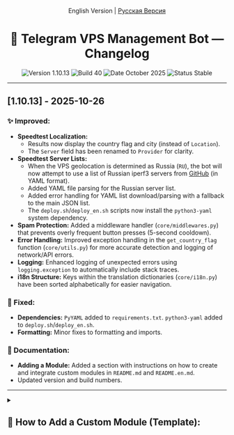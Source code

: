 <p align="center">
  English Version | <a href="CHANGELOG.md">Русская Версия</a>
</p>
<h1 align="center">📝 Telegram VPS Management Bot — Changelog</h1>
<p align="center">
  <img src="https://img.shields.io/badge/version-v1.10.13-blue?style=flat-square" alt="Version 1.10.13"/>
  <img src="https://img.shields.io/badge/build-40-purple?style=flat-square" alt="Build 40"/>
  <img src="https://img.shields.io/badge/date-October%202025-green?style=flat-square" alt="Date October 2025"/>
  <img src="https://img.shields.io/badge/status-stable-success?style=flat-square" alt="Status Stable"/>
</p>

---

## [1.10.13] - 2025-10-26

### ✨ Improved:

* **Speedtest Localization:**
    * Results now display the country flag and city (instead of `Location`).
    * The `Server` field has been renamed to `Provider` for clarity.
* **Speedtest Server Lists:**
    * When the VPS geolocation is determined as Russia (`RU`), the bot will now attempt to use a list of Russian iperf3 servers from [GitHub](https://github.com/itdoginfo/russian-iperf3-servers) (in YAML format).
    * Added YAML file parsing for the Russian server list.
    * Added error handling for YAML list download/parsing with a fallback to the main JSON list.
    * The `deploy.sh`/`deploy_en.sh` scripts now install the `python3-yaml` system dependency.
* **Spam Protection:** Added a middleware handler (`core/middlewares.py`) that prevents overly frequent button presses (5-second cooldown).
* **Error Handling:** Improved exception handling in the `get_country_flag` function (`core/utils.py`) for more accurate detection and logging of network/API errors.
* **Logging:** Enhanced logging of unexpected errors using `logging.exception` to automatically include stack traces.
* **i18n Structure:** Keys within the translation dictionaries (`core/i18n.py`) have been sorted alphabetically for easier navigation.

### 🔧 Fixed:

* **Dependencies:** `PyYAML` added to `requirements.txt`. `python3-yaml` added to `deploy.sh`/`deploy_en.sh`.
* **Formatting:** Minor fixes to formatting and imports.

### 📝 Documentation:

* **Adding a Module:** Added a section with instructions on how to create and integrate custom modules in `README.md` and `README.en.md`.
* Updated version and build numbers.

---
<details>
<summary><h2>🧩 How to Add a Custom Module (Template):</h2></summary>

1.  **Create file:** `modules/my_module.py`
2.  **Write code:**
```
    # /opt/tg-bot/modules/my_module.py
    from aiogram import Dispatcher, types
    from aiogram.types import KeyboardButton
    from core.i18n import _, I18nFilter, get_user_lang
    from core import config
    from core.auth import is_allowed
    from core.messaging import delete_previous_message

    # 1. Unique key for the button in i18n
    BUTTON_KEY = "btn_my_command"

    # 2. Function to get the button
    def get_button() -> KeyboardButton:
        return KeyboardButton(text=_(BUTTON_KEY, config.DEFAULT_LANGUAGE))

    # 3. Function to register handlers
    def register_handlers(dp: Dispatcher):
        # Register handler for the button text (language aware)
        dp.message(I18nFilter(BUTTON_KEY))(my_command_handler)
        # Add other handlers (callback, state...) if needed

    # 4. Main command handler
    async def my_command_handler(message: types.Message):
        user_id = message.from_user.id
        chat_id = message.chat.id
        lang = get_user_lang(user_id)
        command_name_for_auth = "my_command" # Name for permission check

        # Check permissions
        if not is_allowed(user_id, command_name_for_auth):
            # await send_access_denied_message(message.bot, user_id, chat_id, command_name_for_auth)
            await message.reply(_("access_denied_generic", lang)) # Simple message
            return

        # Delete previous message from this command (if any)
        await delete_previous_message(user_id, command_name_for_auth, chat_id, message.bot)

        # --- Your logic here ---
        response_text = _("my_module_response", lang, data="some data")
        # ---

        # Send the response
        sent_message = await message.answer(response_text)
        # Optional: save message ID for future deletion
        # core.shared_state.LAST_MESSAGE_IDS.setdefault(user_id, {})[command_name_for_auth] = sent_message.message_id

    # Optional: background tasks
    # def start_background_tasks(bot: Bot) -> list[asyncio.Task]:
    #     task = asyncio.create_task(my_background_job(bot))
    #     return [task]
    # async def my_background_job(bot: Bot):
    #     while True: ... await asyncio.sleep(interval)
```
3.  **Add translations:** In `core/i18n.py`, add `"btn_my_command": "My Command"` to `'en'` and `"btn_my_command": "Моя Команда"` to `'ru'`, as well as `"my_module_response": "Result: {data}"`, etc. Remember to run `sort_strings()` in `i18n.py` or sort manually.
4.  **Register module:** In `bot.py`, add `from modules import my_module` and `register_module(my_module)`.
5.  **Restart bot:** `sudo systemctl restart tg-bot`.

---

<p align="center">
  <i>Version 1.10.13 (Build 40) — Speedtest improvements (YAML, RU servers, localization), spam protection, code cleanup, and documentation updates.</i>
</p>

---

## [1.10.12] - 2025-10-22

### What's new?

#### 🚀 Added:

* **Multilingual Support (i18n):**
    * Added full support for **Russian and English languages** for all bot messages, buttons, menus, errors, and notifications.
    * Introduced a new `core/i18n.py` module to manage translations, including the `STRINGS` dictionary, functions for loading/saving settings (`load_user_settings`, `save_user_settings`), determining (`get_user_lang`) and setting (`set_user_lang`) user language, and the main translation function `get_text` (alias `_`).
    * Users can now select their language via the new "🇷🇺 Язык" / "🇬🇧 Language" button in the main menu, with settings saved in `config/user_settings.json`.
    * Added `I18nFilter` for Aiogram, allowing handlers to react to text commands regardless of language.
    * Added an inline keyboard for language selection (`get_language_keyboard`).
* **Documentation:** Added English versions `README.en.md` and `CHANGELOG.en.md` with switching links.
* **Deployment Script:** Added an English version of the deployment script `deploy_en.sh`.
* **Dependencies:** `iperf3` is now added as a dependency installed via `deploy.sh` / `deploy_en.sh`.

#### ✨ Improved:

* **Code Structure:** All user-facing strings have been externalized from module and core code into `core/i18n.py`.
* **`speedtest` Module:**
    * Completely rewritten to use `iperf3` instead of `speedtest-cli`.
    * Implemented finding the closest `iperf3` server by ping, prioritizing based on VPS country/continent.
    * Added message editing to display test status updates (locating, pinging, downloading, uploading).
    * Implemented multiple connection attempts to different servers in case of errors.
* **`traffic` Module:**
    * Added an inline "⏹ Stop" button to the traffic monitoring message.
    * Pressing the main button again no longer stops monitoring; the inline button must be used.
* **Watchdog (`watchdog.py`):**
    * All error and status messages now use the i18n system (in the default language).
    * Improved handling of network errors (`requests.exceptions.RequestException`) and JSON decoding errors when sending/editing Telegram messages.
    * Improved logic for detecting `inactive`/`failed` status from `systemctl` errors.
    * Added distinct statuses/messages for planned restarts of the bot and the watchdog itself.
* **Logging:**
    * Implemented daily log rotation for `bot.py` and `watchdog.py` logs.
    * Bot and watchdog logs are now saved in separate subdirectories (`logs/bot/`, `logs/watchdog/`).
* **`users` Module:** When deleting a user, their language and notification settings are now also removed.
* **`xray` Module:** Adjusted Xray update commands for Amnezia (added `wget`/`unzip` installation) and Marzban (added check for `.env` file existence).
* **Utilities (`core/utils.py`):** `format_traffic` and `format_uptime` functions now support i18n for units (B, KB, y, d, etc.).
* **Keyboards (`core/keyboards.py`):** All button texts are now translated into the user's language.

#### 🔧 Fixed:

* **i18n:**
    * Fixed handling of non-integer `user_id` when setting language.
    * Added error handling for string formatting and checks for translation key existence in `get_text`.
* **`users` Module:** Fixed the use of string keys (`admins`/`users`) instead of localized names in `callback_data` when changing groups.
* **Circular Imports:** Resolved potential circular import issues between `core/shared_state.py` and `core/i18n.py`.
* **Imports:** Corrected relative imports (`from . import ...`) within the core package for proper functionality.
* **`selftest` Module:** Moved the import of `_` inside the handler function to avoid potential i18n initialization issues.

---

<p align="center">
  <i>Version 1.10.12 (Build 38) — Added full support for Russian and English languages (i18n), rewrote Speedtest module using iperf3.</i>
</p>

---

## [1.10.11] - 2025-10-21

### What's new?

#### 🚀 Added:
* **"⚡️ Optimize" Button:** Added a new module (`optimize.py`) to execute a set of system cleanup and optimization commands (root admins only).
* **Log Check by Watchdog:** `watchdog.py` now checks `bot.log` for errors (`ERROR`/`CRITICAL`) after the bot service starts.
* **Update Notifications:**
    * `watchdog.py` now periodically checks GitHub Releases and notifies about new versions.
    * `bot.py` now checks for updates on startup and notifies the administrator.
* **Version Display in `deploy.sh`:** The installation/update script now shows the locally installed and latest available versions from GitHub.
* **Bot Name in Watchdog:** `watchdog.py` now uses the bot name from the `TG_BOT_NAME` variable (if set in `.env`) in its notifications.

#### ✨ Improved:
* **Watchdog Status Logic:** Improved tracking and display of bot service statuses ("Unavailable" 🔴 -> "Starting" 🟡 -> "Active" 🟢 / "Active with errors" 🟠).
* **Log Monitoring:** Reworked the `reliable_tail_log_monitor` function in `modules/notifications.py` for greater stability and elimination of `asyncio` errors.
* **`deploy.sh` Script:**
    * Improved detection of the target branch when run with an argument or via `bash <(wget ...)`.
    * Added clearer information about branches and versions in the menu.
* Minor changes in code formatting and message texts.

#### 🔧 Fixed:
* **`AssertionError: feed_data after feed_eof` Error:** Resolved an `asyncio` race condition error when reading logs (`tail -f`) in `modules/notifications.py`.
* **`NameError: name 're' is not defined` Error:** Added the missing `import re` in the `modules/optimize.py` module.
* **`unexpected EOF while looking for matching }'` Error:** Fixed bash syntax (missing parenthesis) in the `run_with_spinner` function in `deploy.sh`.
* **User Saving Error:** Corrected the user loading logic in `core/auth.py` so that added users are correctly saved to `users.json`.
* **New User Name Display:** New users are now immediately displayed with the name obtained from the Telegram API, rather than the temporary "New\_ID".

---

<p align="center">
  <i>Version 1.10.11 (Build 37) — Added optimization feature, improved Watchdog, fixed monitoring and user saving errors.</i>
</p>

---

## [1.10.10] - 2025-10-20

### 💥 Breaking Changes

-   **Complete Modularization:** The bot's code (`bot.py`) has been completely reorganized. Logic is divided into the core (`core/`) and function modules (`modules/`). The old structure is no longer supported.
-   **Reworked `deploy.sh`:** The installation/update script (`deploy.sh`) now uses `git clone` / `git reset` for file management and includes an installation integrity check. The old installation method via `curl` has been removed. **A clean (re)installation using the new `deploy.sh` is required.**

### 🚀 Added

-   **Integrity Check in `deploy.sh`:** The `deploy.sh` script now automatically checks for the presence of all necessary files (`core/`, `modules/`, `.git`, `venv/`, `.env`, `systemd` services) before displaying the menu.
-   **"Smart" Routing in `deploy.sh`:** Depending on the integrity check result (OK, PARTIAL, NOT_FOUND), `deploy.sh` directs the user to the appropriate menu (Installation, Management, or Error Message/Reinstallation suggestion).
-   **Automatic `.gitignore` Creation:** The `deploy.sh` script now creates a `.gitignore` file to protect user files (`.env`, `config/`, `logs/`, `venv/`) from being overwritten during updates via `git`.

### ✨ Improved

-   **Project Structure:** The new modular architecture (`core/`, `modules/`) significantly improves code readability, simplifies maintenance, and makes adding new features easier.
-   **Installation/Update Reliability:** Using `git` in `deploy.sh` instead of `curl` ensures all current project files are obtained and simplifies the update process.
-   **Menu Button Grouping:** Buttons in the main `ReplyKeyboard` menu are now grouped into logical categories for better navigation (although submenus were removed in favor of a single menu).

### 🔧 Fixed

-   **User ID Error in "Back to Menu" Callback:** Fixed an issue where pressing the inline "Back to Menu" button used the bot's ID instead of the user's ID, resulting in access denial.
-   **`NameError: name 'KeyboardButton' is not defined` Error:** Resolved a missing import of `KeyboardButton` in `bot.py`.
-   **`systemd` Service Parsing Error:** Corrected incorrect formatting of the `[Service]` section in `.service` files created by `deploy.sh` (all directives were on one line).

---

<p align="center">
  <i>Version 1.10.10 (Build 36) — Major refactoring to improve structure, stability, and deployment process.</i>
</p>

---

## [1.10.9] - 2025-10-19

### 🔧 Fixed (Hotfixes)

-   **Freezing on Shutdown/Restart:** Completely resolved the issue where the bot would hang for 90 seconds (`SIGTERM timeout`) when stopping the service. Implemented correct signal handling (`SIGINT`/`SIGTERM`) and shutdown sequence: stop polling, cancel background tasks (including `tail`) with timeouts, close session. Fixed `RuntimeError: Event loop is closed` and `AttributeError` during session closure.
-   **False Alert System Trigger:** The Alert system (`watchdog.py`) now correctly ignores planned restarts initiated by the bot (checks `restart_flag.txt`).
-   **Duplicate Resource Alerts:** Resource checking has been completely removed from the Alert system (`watchdog.py`) and is now performed only by the bot (`bot.py`), respecting user settings.

### 🚀 Added

-   **Log Monitoring:** The bot now monitors SSH login events (`auth.log`/`secure`) and Fail2Ban bans (`fail2ban.log`) in the background using `tail -f`.
-   **Notification Settings:**
    -   Added a "🔔 Notifications" menu allowing users to enable/disable alerts for resources (CPU/RAM/Disk), SSH logins, and Fail2Ban bans.
    -   Settings are saved in `config/alerts_config.json`.
-   **Repeat Resource Alerts:** The resource monitor now sends repeat notifications if the load remains high for longer than the set cooldown period (`RESOURCE_ALERT_COOLDOWN`).
-   **Branch Selection in `deploy.sh`:** The installation/update script now allows selecting the GitHub branch (`main` or `develop`) before downloading files.
-   **Service Status Editing:** The Alert system (`watchdog.py`) now edits a single message to display status changes: Unavailable 🔴 -> Activating 🟡 -> Active 🟢.

### ✨ Improved

-   **Button Navigation:**
    -   The "🔙 Back to Menu" button now edits the message to "Returning to menu...", providing a smoother transition.
    -   "🔙 Back" buttons in submenus use `edit_text` to navigate one step back within the same message.
    -   Added a "❌ Cancel" button for VLESS link generation.
-   **Alert System (`watchdog.py`):**
    -   Renamed to "Alert System" with a 🚨 emoji in messages.
    -   Improved service status detection (`activating`) using `systemctl status`.
    -   Standardized status texts.

---

## [1.10.8] - 2025-10-17

# 🎉 Release VPS Manager Bot v1.10.8 (Build 31)

We are pleased to introduce a new version of our bot! This release focuses on intelligent automation and significantly improving the user experience during installation and usage.

---

### 🚀 What's new

-   **X-ray Panel Support:** The bot now automatically detects popular control panels (Marzban, Amnezia) and can update their X-ray Core directly from the menu! *(Note: 3x-UI functionality was not explicitly added in the previously provided code)*

### ✨ Improvements

-   **New Graphical Installer:** The `deploy.sh` script has been completely redesigned. Installation, updating, and removal of the bot now occur in a beautiful and intuitive interactive mode with colors and animations.

### 🔧 Fixes

-   **Correct Restart:** Fixed the issue where the bot would get "stuck" on the message «Bot is restarting». You will now always receive a notification upon successful completion of the process.

---

Thank you for using our bot! We hope you enjoy the new features. Please use our improved script for installation or updating.

---
---

## [1.10.7] - 2025-10-15

# 🎉 First release: Telegram bot for managing your VPS!

Hello everyone!

I am pleased to present the first public release of a multifunctional Telegram bot for monitoring and administering your VPS/VDS server. This project was created to make server management as convenient, fast, and secure as possible, allowing key operations to be performed directly from the messenger.

The main feature of the project is not only the functional bot but also the powerful `deploy.sh` script, which makes installing, configuring, and maintaining the bot incredibly simple.

---

### 🚀 Key bot features (v1.10.7)

The bot provides different levels of access to commands depending on the user's role and the installation mode.

#### For all authorized users:
* 📊 **System Information:** View CPU, RAM, disk load, and server uptime.
* 📡 **Traffic Monitoring:** Display total and current network traffic in real time.
* 🆔 **Get ID:** A quick way to find out your Telegram ID for authorization.

#### For administrators:
* 👤 **User Management:** Add, remove, and assign roles (Admin/User) directly through the bot interface.
* 🔗 **VLESS Generator:** Create VLESS links and QR codes by sending an X-ray JSON config.
* 🚀 **Speed Test:** Run Speedtest to check the server's internet connection speed.
* 🔥 **Top Processes:** View the list of most resource-intensive processes.
* 🩻 **Update X-ray:** Quickly update the X-ray core in a Docker container.

#### Features available only in `Root` mode:
* 🔄 **Server Management:** Safely reboot the VPS and restart the bot itself.
* 🛡️ **Security:** View Fail2Ban logs and recent successful SSH logins.
* 📜 **System Logs:** Display recent events from the system journal.
* ⚙️ **System Update:** Run a full package update on the server (`apt update && apt upgrade`).

---

### 🛠️ Management script (`deploy.sh`) (v1.10.7)

Installing and managing the bot has never been easier!

* **All-in-One Menu:** Install, update, check integrity, and remove the bot through a convenient console menu.
* **Two Installation Modes:**
    * **Secure:** The bot runs as a separate system user with limited privileges. Safe and ideal for most tasks.
    * **Root:** The bot gets full system control, unlocking access to all administrative commands.
* **Automatic Setup:** The script automatically creates a `systemd` service for auto-start and reliable bot operation.
* **Dependency Installation:** The script installs all necessary software, including Python, `venv`, Fail2Ban, and Speedtest-CLI.

---

### 📝 Future plans (as of v1.10.7)
* Expand the list of supported commands and system metrics.
* Add Docker support for deploying the bot itself.
* More flexible role and permission system.

I welcome your feedback, suggestions, and bug reports in the **Issues** section on GitHub!

Thank you for your interest!

**Full Changelog**: https://github.com/jatixs/tgbotvpscp/blob/main/CHANGELOG.md
